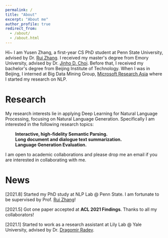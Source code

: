 ```yaml
---
permalink: /
title: "About"
excerpt: "About me"
author_profile: true
redirect_from: 
  - /about/
  - /about.html
---
```


Hi~ I am Yusen Zhang, a first-year CS PhD student at Penn State University, advised by Dr. [Rui Zhang](https://ryanzhumich.github.io/). I received my master's degree from Emory University, advised by Dr. [Jinho D. Choi](http://www.mathcs.emory.edu/~choi/home.html). Before that, I received my bachelor's degree from Beijing Institute of Technology. When I was in Beijing, I interned at Big Data Mining Group, [Microsoft Research Asia](https://www.microsoft.com/en-us/research/group/data-knowledge-intelligence/) where I started my research on NLP.


Research
======
My research interests lie in applying Deep Learning for Natural Language Processing, focusing on Natural Language Generation. Specifically I am interested in the following research topics:  


&nbsp;&nbsp;&nbsp;&nbsp;&nbsp;&nbsp;&nbsp;&nbsp;**Interactive, high-fidelity Semantic Parsing.**  
&nbsp;&nbsp;&nbsp;&nbsp;&nbsp;&nbsp;&nbsp;&nbsp;**Long document and dialogue text summarization.**  
&nbsp;&nbsp;&nbsp;&nbsp;&nbsp;&nbsp;&nbsp;&nbsp;**Language Generation Evaluation.**  


I am open to academic collaborations and please drop me an email if you are interested in collaborating with me.  

News
======
\[2021.8\] Started my PhD study at NLP Lab @ Penn State. I am fortunate to be supervised by Prof. [Rui Zhang](https://ryanzhumich.github.io/)!

\[2021.5\] Got one paper accepted at **ACL 2021 Findings**. Thanks to all my collaborators!

\[2021.1\] Started to work as a research assistant at Lily Lab @ Yale University, advised by Dr. [Dragomir Radev](https://cpsc.yale.edu/people/dragomir-radev).
